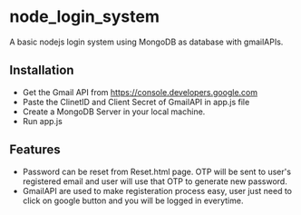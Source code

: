# node_login_system
A basic nodejs login system using MongoDB as database with gmailAPIs.

## Installation
- Get the Gmail API from https://console.developers.google.com
- Paste the ClinetID and Client Secret of GmailAPI in app.js file
- Create a MongoDB Server in your local machine.
- Run app.js

## Features
- Password can be reset from Reset.html page. OTP will be sent to user's registered email and user will use that OTP to generate new password.
- GmailAPI are used to make registeration process easy, user just need to click on google button and you will be logged in everytime.
